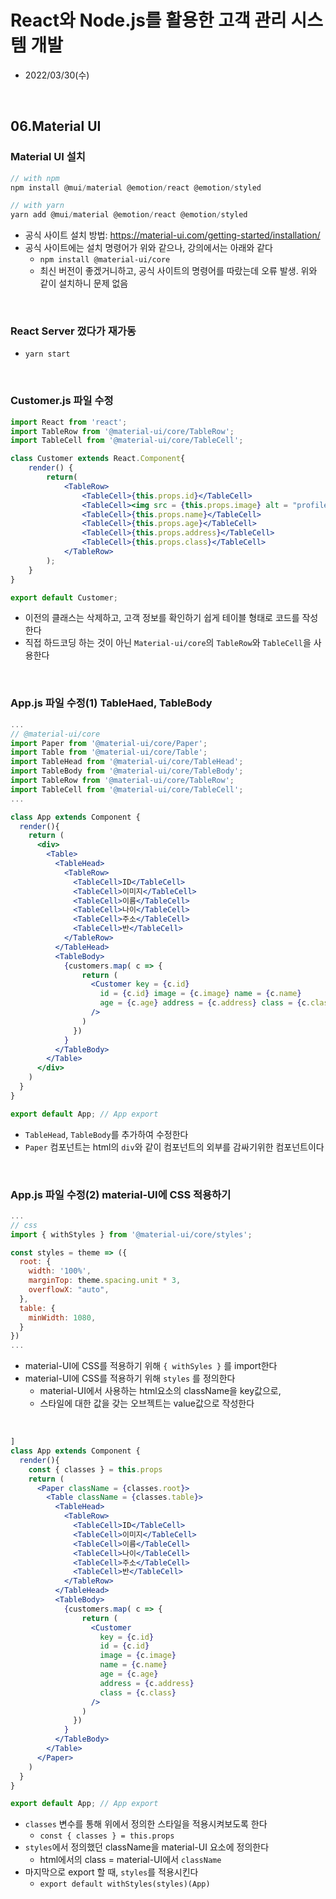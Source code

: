 # React와 Node.js를 활용한 고객 관리 시스템 개발
- 2022/03/30(수)

<br>


## 06.Material UI

### Material UI 설치
```jsx
// with npm
npm install @mui/material @emotion/react @emotion/styled

// with yarn
yarn add @mui/material @emotion/react @emotion/styled
```
- 공식 사이트 설치 방법: https://material-ui.com/getting-started/installation/
- 공식 사이트에는 설치 명령어가 위와 같으나, 강의에서는 아래와 같다
    - `npm install @material-ui/core` 
    - 최신 버전이 좋겠거니하고, 공식 사이트의 명령어를 따랐는데 오류 발생. 위와 같이 설치하니 문제 없음

<br>

### React Server 껐다가 재가동
- `yarn start`

<br>

### Customer.js 파일 수정
```jsx
import React from 'react';
import TableRow from '@material-ui/core/TableRow';
import TableCell from '@material-ui/core/TableCell';

class Customer extends React.Component{
    render() {
        return(
            <TableRow>
                <TableCell>{this.props.id}</TableCell>
                <TableCell><img src = {this.props.image} alt = "profile"></img></TableCell>
                <TableCell>{this.props.name}</TableCell>
                <TableCell>{this.props.age}</TableCell>
                <TableCell>{this.props.address}</TableCell>
                <TableCell>{this.props.class}</TableCell>
            </TableRow>
        );
    }
}

export default Customer;
```
- 이전의 클래스는 삭제하고, 고객 정보를 확인하기 쉽게 테이블 형태로 코드를 작성한다
- 직접 하드코딩 하는 것이 아닌 `Material-ui/core`의 `TableRow`와 `TableCell`을 사용한다

<br>

### App.js 파일 수정(1) TableHaed, TableBody
```jsx
...
// @material-ui/core
import Paper from '@material-ui/core/Paper';
import Table from '@material-ui/core/Table';
import TableHead from '@material-ui/core/TableHead';
import TableBody from '@material-ui/core/TableBody';
import TableRow from '@material-ui/core/TableRow';
import TableCell from '@material-ui/core/TableCell';
... 

class App extends Component {
  render(){
    return (
      <div>
        <Table>
          <TableHead>
            <TableRow>
              <TableCell>ID</TableCell>
              <TableCell>이미지</TableCell>
              <TableCell>이름</TableCell>
              <TableCell>나이</TableCell>
              <TableCell>주소</TableCell>
              <TableCell>반</TableCell>
            </TableRow>
          </TableHead>
          <TableBody>
            {customers.map( c => {
                return (
                  <Customer key = {c.id} 
                    id = {c.id} image = {c.image} name = {c.name}
                    age = {c.age} address = {c.address} class = {c.class}
                  />
                )
              })
            }
          </TableBody>
        </Table>
      </div>
    )
  }
}

export default App; // App export
```
- `TableHead`, `TableBody`를 추가하여 수정한다
- `Paper` 컴포넌트는 html의 `div`와 같이 컴포넌트의 외부를 감싸기위한 컴포넌트이다

<br>

### App.js 파일 수정(2) material-UI에 CSS 적용하기 
```jsx
...
// css 
import { withStyles } from '@material-ui/core/styles';

const styles = theme => ({
  root: {
    width: '100%',
    marginTop: theme.spacing.unit * 3,
    overflowX: "auto",
  },
  table: {
    minWidth: 1080,
  }
})
...
```
- material-UI에 CSS를 적용하기 위해 `{ withSyles }` 를 import한다
- material-UI에 CSS를 적용하기 위해 `styles` 를 정의한다
    - material-UI에서 사용하는 html요소의 className을 key값으로, 
    - 스타일에 대한 값을 갖는 오브젝트는 value값으로 작성한다

<br>

```jsx
]
class App extends Component {
  render(){
    const { classes } = this.props
    return (
      <Paper className = {classes.root}>
        <Table className = {classes.table}>
          <TableHead>
            <TableRow>
              <TableCell>ID</TableCell>
              <TableCell>이미지</TableCell>
              <TableCell>이름</TableCell>
              <TableCell>나이</TableCell>
              <TableCell>주소</TableCell>
              <TableCell>반</TableCell>
            </TableRow>
          </TableHead>
          <TableBody>
            {customers.map( c => {
                return (
                  <Customer
                    key = {c.id}
                    id = {c.id}
                    image = {c.image}
                    name = {c.name}
                    age = {c.age}
                    address = {c.address}
                    class = {c.class}
                  />
                )
              })
            }
          </TableBody>
        </Table>
      </Paper>
    )
  }
}

export default App; // App export
```
- `classes` 변수를 통해 위에서 정의한 스타일을 적용시켜보도록 한다 
    - `const { classes } = this.props`
- `styles`에서 정의했던 className을 material-UI 요소에 정의한다
    - html에서의 class = material-UI에서 `className`
- 마지막으로 export 할 때, `styles`를 적용시킨다
    - `export default withStyles(styles)(App)`
